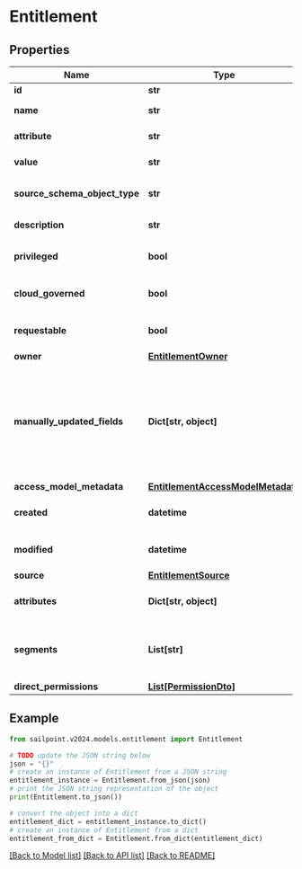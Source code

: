# Entitlement


## Properties

Name | Type | Description | Notes
------------ | ------------- | ------------- | -------------
**id** | **str** | The entitlement id | [optional] 
**name** | **str** | The entitlement name | [optional] 
**attribute** | **str** | The entitlement attribute name | [optional] 
**value** | **str** | The value of the entitlement | [optional] 
**source_schema_object_type** | **str** | The object type of the entitlement from the source schema | [optional] 
**description** | **str** | The description of the entitlement | [optional] 
**privileged** | **bool** | True if the entitlement is privileged | [optional] 
**cloud_governed** | **bool** | True if the entitlement is cloud governed | [optional] 
**requestable** | **bool** | True if the entitlement is able to be directly requested | [optional] [default to False]
**owner** | [**EntitlementOwner**](EntitlementOwner.md) |  | [optional] 
**manually_updated_fields** | **Dict[str, object]** | A map of entitlement fields that have been manually updated. The key is the field name in UPPER_SNAKE_CASE format, and the value is true or false to indicate if the field has been updated. | [optional] 
**access_model_metadata** | [**EntitlementAccessModelMetadata**](EntitlementAccessModelMetadata.md) |  | [optional] 
**created** | **datetime** | Time when the entitlement was created | [optional] 
**modified** | **datetime** | Time when the entitlement was last modified | [optional] 
**source** | [**EntitlementSource**](EntitlementSource.md) |  | [optional] 
**attributes** | **Dict[str, object]** | A map of free-form key-value pairs from the source system | [optional] 
**segments** | **List[str]** | List of IDs of segments, if any, to which this Entitlement is assigned. | [optional] 
**direct_permissions** | [**List[PermissionDto]**](PermissionDto.md) |  | [optional] 

## Example

```python
from sailpoint.v2024.models.entitlement import Entitlement

# TODO update the JSON string below
json = "{}"
# create an instance of Entitlement from a JSON string
entitlement_instance = Entitlement.from_json(json)
# print the JSON string representation of the object
print(Entitlement.to_json())

# convert the object into a dict
entitlement_dict = entitlement_instance.to_dict()
# create an instance of Entitlement from a dict
entitlement_from_dict = Entitlement.from_dict(entitlement_dict)
```
[[Back to Model list]](../README.md#documentation-for-models) [[Back to API list]](../README.md#documentation-for-api-endpoints) [[Back to README]](../README.md)


